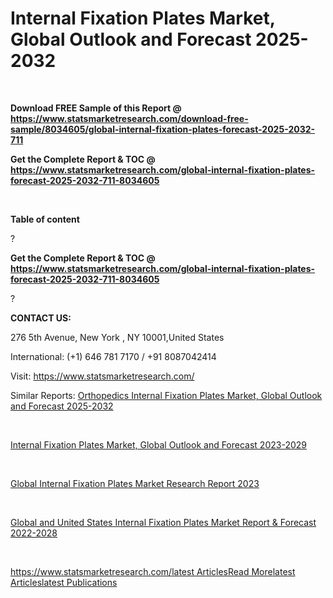 <h1>Internal Fixation Plates Market, Global Outlook and Forecast 2025-2032</h1><br/><p><strong>Download FREE Sample of this Report @ <a href="https://www.statsmarketresearch.com/download-free-sample/8034605/global-internal-fixation-plates-forecast-2025-2032-711">https://www.statsmarketresearch.com/download-free-sample/8034605/global-internal-fixation-plates-forecast-2025-2032-711</a></strong></p>
 
 
 
 <div><b>Get the Complete Report & TOC @ <a href="https://www.statsmarketresearch.com/global-internal-fixation-plates-forecast-2025-2032-711-8034605">https://www.statsmarketresearch.com/global-internal-fixation-plates-forecast-2025-2032-711-8034605</a></b></div>
 
 
 
 <p><br />
 
 <b>Table of content</b></p>
 
 
 
 <p>? </p>
 
 
 
 <div><b>Get the Complete Report & TOC @ <a href="https://www.statsmarketresearch.com/global-internal-fixation-plates-forecast-2025-2032-711-8034605">https://www.statsmarketresearch.com/global-internal-fixation-plates-forecast-2025-2032-711-8034605</a></b></div>
 
 
 
 <p>? </p>
 
 
 
 <p><b>CONTACT US:</b><br />
 
 276 5th Avenue, New York , NY 10001,United States<br />
 
 International: (+1) 646 781 7170 / +91 8087042414<br />
 
 Visit: <a href="https://www.statsmarketresearch.com/">https://www.statsmarketresearch.com/</a><br />
 
 Similar Reports: <a href="https://www.statsmarketresearch.com/global-internal-fixation-plates-forecast-2025-2032-711-8034605">Orthopedics Internal Fixation Plates Market, Global Outlook and Forecast 2025-2032</a><br />
 
 <br />
 
 <a href="https://www.statsmarketresearch.com/global-internal-fixation-plates-forecast-2025-2032-711-8034605">Internal Fixation Plates Market, Global Outlook and Forecast 2023-2029</a><br />
 
 <br />
 
 <a href="https://www.statsmarketresearch.com/global-internal-fixation-plates-forecast-2025-2032-711-8034605">Global Internal Fixation Plates Market Research Report 2023</a><br />
 
 <br />
 
 <a href="https://www.statsmarketresearch.com/global-internal-fixation-plates-forecast-2025-2032-711-8034605">Global and United States Internal Fixation Plates Market Report & Forecast 2022-2028</a><br />
 
 <br />
 
 <a href="https://gyeongbokgung.com">https://www.statsmarketresearch.com/</a><a href="https://hallyeomaritime.com">latest Articles</a><a href="https://jingwansa.com">Read More</a><a href="https://nguoiviet.jp/">latest Articles</a><a href="https://www.intelmarketresearch.com/">latest Publications</a></p>
